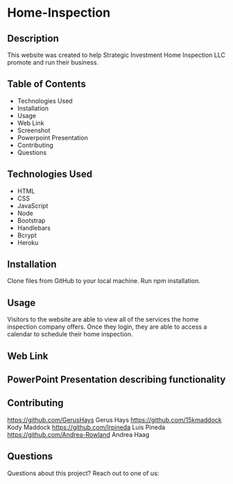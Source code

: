 # Home-Inspection

## Description
This website was created to help Strategic Investment Home Inspection LLC promote and run their business.

## Table of Contents
* Technologies Used
* Installation
* Usage
* Web Link
* Screenshot
* Powerpoint Presentation
* Contributing
* Questions

## Technologies Used
* HTML
* CSS
* JavaScript
* Node
* Bootstrap
* Handlebars
* Bcrypt
* Heroku

## Installation
Clone files from GitHub to your local machine. Run npm installation. 

## Usage
Visitors to the website are able to view all of the services the home inspection company offers. Once they login, they are able to access a calendar to schedule their home inspection.

## Web Link

## PowerPoint Presentation describing functionality

## Contributing
https://github.com/GerusHays Gerus Hays
https://github.com/15kmaddock Kody Maddock
https://github.com/lrpineda Luis Pineda
https://github.com/Andrea-Rowland Andrea Haag

## Questions
Questions about this project? Reach out to one of us:
